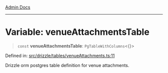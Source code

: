 [Admin Docs](/)

***

# Variable: venueAttachmentsTable

> `const` **venueAttachmentsTable**: `PgTableWithColumns`\<\{\}\>

Defined in: [src/drizzle/tables/venueAttachments.ts:11](https://github.com/Suyash878/talawa-api/blob/0d5834ec7c0ad3d008c3a8e58fbf32c7824b9122/src/drizzle/tables/venueAttachments.ts#L11)

Drizzle orm postgres table definition for venue attachments.

